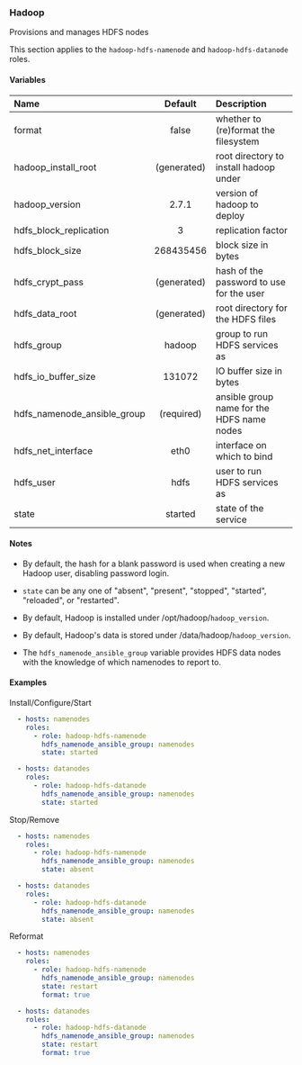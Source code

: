 
### Hadoop
Provisions and manages HDFS nodes

This section applies to the `hadoop-hdfs-namenode` and `hadoop-hdfs-datanode`
roles.

#### Variables

|Name                       |Default    |Description                                |
|:--------------------------|:---------:|:------------------------------------------|
|format                     |false      |whether to (re)format the filesystem       |
|hadoop_install_root        |(generated)|root directory to install hadoop under     |
|hadoop_version             |2.7.1      |version of hadoop to deploy                |
|hdfs_block_replication     |3          |replication factor                         |
|hdfs_block_size            |268435456  |block size in bytes                        |
|hdfs_crypt_pass            |(generated)|hash of the password to use for the user   |
|hdfs_data_root             |(generated)|root directory for the HDFS files          |
|hdfs_group                 |hadoop     |group to run HDFS services as              |
|hdfs_io_buffer_size        |131072     |IO buffer size in bytes                    |
|hdfs_namenode_ansible_group|(required) |ansible group name for the HDFS name nodes |
|hdfs_net_interface         |eth0       |interface on which to bind                 |
|hdfs_user                  |hdfs       |user to run HDFS services as               |
|state                      |started    |state of the service                       |

#### Notes

  - By default, the hash for a blank password is used when creating
    a new Hadoop user, disabling password login.

  - `state` can be any one of "absent", "present", "stopped", "started",
    "reloaded", or "restarted".

  - By default, Hadoop is installed under /opt/hadoop/`hadoop_version`.

  - By default, Hadoop's data is stored under /data/hadoop/`hadoop_version`.

  - The `hdfs_namenode_ansible_group` variable provides HDFS data nodes with the
    knowledge of which namenodes to report to.

#### Examples

Install/Configure/Start
```YAML
  - hosts: namenodes
    roles:
      - role: hadoop-hdfs-namenode
        hdfs_namenode_ansible_group: namenodes
        state: started

  - hosts: datanodes
    roles:
      - role: hadoop-hdfs-datanode
        hdfs_namenode_ansible_group: namenodes
        state: started
```

Stop/Remove
```YAML
  - hosts: namenodes
    roles:
      - role: hadoop-hdfs-namenode
        hdfs_namenode_ansible_group: namenodes
        state: absent

  - hosts: datanodes
    roles:
      - role: hadoop-hdfs-datanode
        hdfs_namenode_ansible_group: namenodes
        state: absent
```

Reformat
```YAML
  - hosts: namenodes
    roles:
      - role: hadoop-hdfs-namenode
        hdfs_namenode_ansible_group: namenodes
        state: restart
        format: true

  - hosts: datanodes
    roles:
      - role: hadoop-hdfs-datanode
        hdfs_namenode_ansible_group: namenodes
        state: restart
        format: true
```

